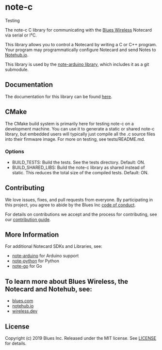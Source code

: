 # note-c

Testing

The note-c C library for communicating with the
[Blues Wireless][blues] Notecard via serial or I²C.

This library allows you to control a Notecard by writing a C
or C++ program. Your program may programmatically configure Notecard and send
Notes to [Notehub.io][notehub].

This library is used by the [note-arduino library][note-arduino], which includes
it as a git submodule.

## Documentation

The documentation for this library can be found [here](https://blues.github.io/note-c/html/index.html).

## CMake

The CMake build system is primarily here for testing note-c on a development
machine. You can use it to generate a static or shared note-c library, but
embedded users will typically just compile all the .c source files into their
firmware image. For more on testing, see tests/README.md.

### Options

- BUILD_TESTS: Build the tests. See the tests directory. Default: ON.
- BUILD_SHARED_LIBS: Build the note-c library as shared instead of static. This
reduces the total size of the compiled tests. Default: ON.

## Contributing

We love issues, fixes, and pull requests from everyone. By participating in this
project, you agree to abide by the Blues Inc [code of conduct].

For details on contributions we accept and the process for contributing, see our
[contribution guide](CONTRIBUTING.md).

## More Information

For additional Notecard SDKs and Libraries, see:

* [note-arduino][note-arduino] for Arduino support
* [note-python][note-python] for Python
* [note-go][note-go] for Go

## To learn more about Blues Wireless, the Notecard and Notehub, see:

* [blues.com](https://blues.io)
* [notehub.io][notehub]
* [wireless.dev](https://wireless.dev)

## License

Copyright (c) 2019 Blues Inc. Released under the MIT license. See
[LICENSE](LICENSE) for details.

[blues]: https://blues.com
[notehub]: https://notehub.io
[note-arduino]: https://github.com/blues/note-arduino
[note-go]: https://github.com/blues/note-go
[note-python]: https://github.com/blues/note-python
[code of conduct]: https://blues.github.io/opensource/code-of-conduct
